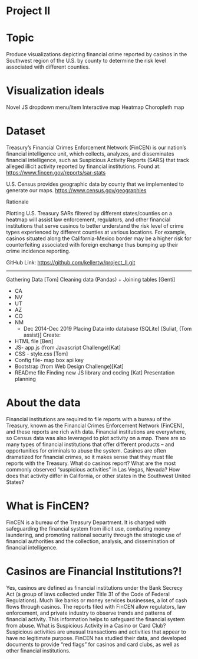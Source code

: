 # Project II


# Topic

Produce visualizations depicting  financial crime reported by casinos in the Southwest region of the U.S. by county to determine the risk level associated with different counties.


# Visualization ideals 

Novel JS dropdown menu/item
Interactive map
Heatmap
Choropleth map


# Dataset

Treasury’s Financial Crimes Enforcement Network (FinCEN) is our nation’s financial intelligence unit, which collects, analyzes, and disseminates financial intelligence, such as Suspicious Activity Reports (SARS) that track alleged illicit activity reported by financial institutions. Found at: https://www.fincen.gov/reports/sar-stats

U.S. Census provides geographic data by county that we implemented to generate our maps. 
https://www.census.gov/geographies

Rationale

Plotting U.S. Treasury SARs filtered by different states/counties on a heatmap will assist law enforcement, regulators, and other financial institutions that serve casinos to better understand the risk level of crime types experienced by different counties at various locations. For example, casinos situated along the California-Mexico border may be a higher risk for counterfeiting associated with foreign exchange thus bumping up their crime incidence reporting.


GitHub Link: https://github.com/kellertw/project_II.git

_____________________________________________________________________________________



Gathering Data [Tom]
Cleaning data (Pandas) + Joining tables [Genti]
 - CA
 - NV
 - UT
 - AZ
 - CO
 - NM
    - Dec 2014-Dec 2019
Placing Data into database (SQLite) [Suliat, (Tom assist)]
Create: 
 - HTML file [Ben]
 - JS- app.js (from Javascript Challenge)[Kat]
 - CSS - style.css [Tom]
 - Config file- map box api key
 - Bootstrap (from Web Design Challenge)[Kat]
 - READme file
Finding new JS library and coding  [Kat]
Presentation planning 

# About the data
Financial institutions are required to file reports with a bureau of the Treasury, known as the Financial Crimes Enforcement Network (FinCEN), and these reports are rich with data. Financial institutions are everywhere, so Census data was also leveraged to plot activity on a map.
There are so many types of financial institutions that offer different products – and opportunities for criminals to abuse the system. Casinos are often dramatized for financial crimes, so it makes sense that they must file reports with the Treasury.
What do casinos report? What are the most commonly observed “suspicious activities” in Las Vegas, Nevada? How does that activity differ in California, or other states in the Southwest United States?
 
# What is FinCEN?
FinCEN is a bureau of the Treasury Department. It is charged with safeguarding the financial system from illicit use, combating money laundering, and promoting national security through the strategic use of financial authorities and the collection, analysis, and dissemination of financial intelligence.
 
# Casinos are Financial Institutions?!
Yes, casinos are defined as financial institutions under the Bank Secrecy Act (a group of laws collected under Title 31 of the Code of Federal Regulations). Much like banks or money services businesses, a lot of cash flows through casinos. The reports filed with FinCEN allow regulators, law enforcement, and private industry to observe trends and patterns of financial activity. This information helps to safeguard the financial system from abuse.
What is Suspicious Activity in a Casino or Card Club?
Suspicious activities are unusual transactions and activities that appear to have no legitimate purpose. FinCEN has studied their data, and developed documents to provide “red flags” for casinos and card clubs, as well as other financial institutions.
